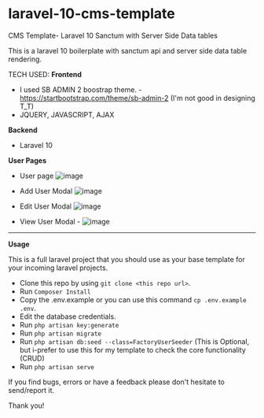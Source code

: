 # laravel-10-cms-template
CMS Template- Laravel 10 Sanctum with Server Side Data tables

This is a laravel 10 boilerplate with sanctum api and server side data table rendering. 

TECH USED:
<b>Frontend</b> 
- I used SB ADMIN 2  boostrap theme. - https://startbootstrap.com/theme/sb-admin-2 (I'm not good in designing T_T)
- JQUERY, JAVASCRIPT, AJAX

<b>Backend</b> 
- Laravel 10

<b>User Pages </b>
- User page 
![image](https://user-images.githubusercontent.com/132891991/236787870-73f0077c-edf8-4203-b414-3a6daf076ea0.png)

- Add User Modal 
![image](https://user-images.githubusercontent.com/132891991/236789471-dcb1e7b6-4ba4-4760-8f01-28fea0c4a322.png)

- Edit User Modal
![image](https://user-images.githubusercontent.com/132891991/236789596-6d252086-21fb-479b-8f25-058350d88a4c.png)

- View User Modal -
![image](https://user-images.githubusercontent.com/132891991/236789687-8c350fe8-8386-41ff-a3f3-2cc41e0bc1f5.png)

<hr>

<strong>Usage</strong>
<p>This is a full laravel project that you should use as your base template for your incoming laravel projects.</p>

- Clone this repo by using `git clone <this repo url>`.
- Run `Composer Install`
- Copy the .env.example or you can use this command `cp .env.example .env`.
- Edit the database credentials.
- Run `php artisan key:generate`
- Run `php artisan migrate`
- Run `php artisan db:seed --class=FactoryUserSeeder` (This is Optional, but i-prefer to use this for my template to check the core functionality (CRUD) 
- Run `php artisan serve` 

If you find bugs, errors or have a feedback please don't hesitate to send/report it. 

Thank you!
